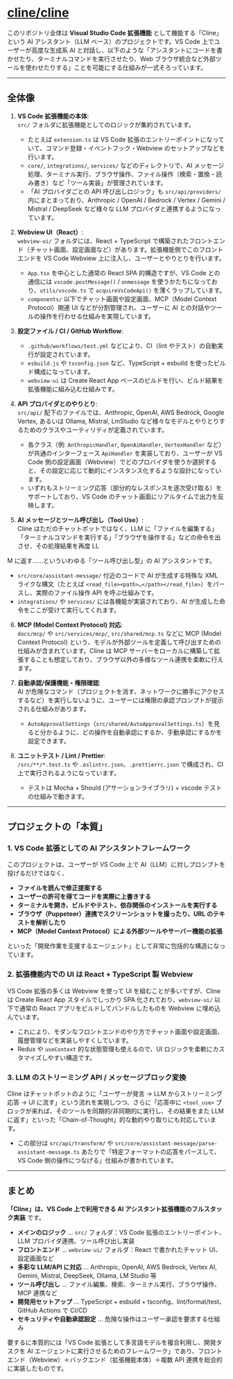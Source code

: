 # [cline/cline](https://github.com/cline/cline)

このリポジトリ全体は **Visual Studio Code 拡張機能** として機能する「Cline」という AI アシスタント（LLM ベース）のプロジェクトです。VS Code 上でユーザーが高度な生成系 AI と対話し、以下のような「アシスタントにコードを書かせたり、ターミナルコマンドを実行させたり、Web ブラウザ統合など外部ツールを使わせたりする」ことを可能にする仕組みが一式そろっています。

---

## 全体像

1. **VS Code 拡張機能の本体**:  
   `src/` フォルダに拡張機能としてのロジックが集約されています。  
   - たとえば `extension.ts` は VS Code 拡張のエントリーポイントになっていて、コマンド登録・イベントフック・Webview のセットアップなどを行います。  
   - `core/`, `integrations/`, `services/` などのディレクトリで、AI メッセージ処理、ターミナル実行、ブラウザ操作、ファイル操作（検索・置換・読み書き）など「ツール実装」が管理されています。  
   - 「AI プロバイダごとの API 呼び出しロジック」も `src/api/providers/` 内にまとまっており、Anthropic / OpenAI / Bedrock / Vertex / Gemini / Mistral / DeepSeek など様々な LLM プロバイダと連携するようになっています。

2. **Webview UI（React）**:  
   `webview-ui/` フォルダには、React + TypeScript で構築されたフロントエンド（チャット画面、設定画面など）があります。拡張機能側でこのフロントエンドを VS Code Webview 上に注入し、ユーザーとやりとりを行います。  
   - `App.tsx` を中心とした通常の React SPA 的構造ですが、VS Code との通信には `vscode.postMessage()` / `onmessage` を使うかたちになっており、`utils/vscode.ts` で `acquireVsCodeApi()` を薄くラップしています。  
   - `components/` 以下でチャット画面や設定画面、MCP（Model Context Protocol）関連 UI などが分割管理され、ユーザーに AI との対話やツールの操作を行わせる仕組みを実現しています。

3. **設定ファイル / CI / GitHub Workflow**:  
   - `.github/workflows/test.yml` などにより、CI（lint やテスト）の自動実行が設定されています。  
   - `esbuild.js` や `tsconfig.json` など、TypeScript + esbuild を使ったビルド構成になっています。  
   - `webview-ui` は Create React App ベースのビルドを行い、ビルド結果を拡張機能に組み込む仕組みです。

4. **API プロバイダとのやりとり**:  
   `src/api/` 配下のファイルでは、Anthropic, OpenAI, AWS Bedrock, Google Vertex, あるいは Ollama, Mistral, LmStudio など様々なモデルとやりとりするためのクラスやユーティリティが定義されています。  
   - 各クラス（例: `AnthropicHandler`, `OpenAiHandler`, `VertexHandler` など）が共通のインターフェース `ApiHandler` を実装しており、ユーザーが VS Code 側の設定画面（Webview）でどのプロバイダを使うか選択すると、その設定に応じて動的にインスタンス化するような設計になっています。  
   - いずれもストリーミング応答（部分的なレスポンスを逐次受け取る）をサポートしており、VS Code のチャット画面にリアルタイムで出力を反映します。

5. **AI メッセージとツール呼び出し（Tool Use）**:  
   Cline はただのチャットボットではなく、LLM に「ファイルを編集する」「ターミナルコマンドを実行する」「ブラウザを操作する」などの命令を出させ、その処理結果を再度 LL

M に返す……といういわゆる「ツール呼び出し型」の AI アシスタントです。  
   - `src/core/assistant-message/` 付近のコードで AI が生成する特殊な XML ライクな構文（たとえば `<read_file><path>…</path></read_file>`）をパースし、実際のファイル操作 API を呼ぶ仕組みです。  
   - `integrations/` や `services/` には各機能が実装されており、AI が生成した命令をここが受けて実行してくれます。

6. **MCP (Model Context Protocol) 対応**:  
   `docs/mcp/` や `src/services/mcp/`, `src/shared/mcp.ts` などに MCP (Model Context Protocol) という、モデルが外部ツールを定義して呼び出すための仕組みが含まれています。Cline は MCP サーバーをローカルに構築して拡張することも想定しており、ブラウザ以外の多様なツール連携を柔軟に行えます。

7. **自動承認/保護機能・権限確認**:  
   AI が危険なコマンド（プロジェクトを消す、ネットワークに勝手にアクセスするなど）を実行しないように、ユーザーには権限の承認プロンプトが提示される仕組みがあります。  
   - `AutoApprovalSettings`（`src/shared/AutoApprovalSettings.ts`）を見ると分かるように、どの操作を自動承認にするか、手動承認にするかを設定できます。

8. **ユニットテスト / Lint / Prettier**:  
   `/src/**/*.test.ts` や `.eslintrc.json`、`.prettierrc.json` で構成され、CI 上で実行されるようになっています。  
   - テストは Mocha + Should (アサーションライブラリ) + vscode テストの仕組みで動きます。

---

## プロジェクトの「本質」

### 1. **VS Code 拡張としての AI アシスタントフレームワーク**
このプロジェクトは、ユーザーが VS Code 上で AI（LLM）に対しプロンプトを投げるだけではなく、

- **ファイルを読んで修正提案する**  
- **ユーザーの許可を得てコードを実際に上書きする**  
- **ターミナルを開き、ビルドやテスト、依存関係のインストールを実行する**  
- **ブラウザ（Puppeteer）連携でスクリーンショットを撮ったり、URL のテキストを解析したり**  
- **MCP（Model Context Protocol）による外部ツールやサーバー機能の拡張**  

といった「開発作業を支援するエージェント」として非常に包括的な構造になっています。

### 2. **拡張機能内での UI は React + TypeScript 製 Webview**
VS Code 拡張の多くは Webview を使って UI を組むことが多いですが、Cline は Create React App スタイルでしっかり SPA 化されており、`webview-ui/` 以下で通常の React アプリをビルドしてバンドルしたものを Webview に埋め込んでいます。  
- これにより、モダンなフロントエンドのやり方でチャット画面や設定画面、履歴管理などを実装しやすくしています。  
- Redux や `useContext` 的な状態管理も使えるので、UI ロジックを柔軟にカスタマイズしやすい構造です。

### 3. **LLM のストリーミング API / メッセージブロック変換**
Cline はチャットボットのように「ユーザーが発言 -> LLM からストリーミング応答 -> UI に流す」という流れを実現しつつ、さらに「応答中に `<tool_use>` ブロックが来れば、そのツールを同期的/非同期的に実行し、その結果をまた LLM に返す」といった「Chain-of-Thought」的な動的やり取りにも対応しています。  
- この部分は `src/api/transform/` や `src/core/assistant-message/parse-assistant-message.ts` あたりで「特定フォーマットの応答をパースして、VS Code 側の操作につなげる」仕組みが書かれています。

---

## まとめ

**「Cline」は、VS Code 上で利用できる AI アシスタント拡張機能のフルスタック実装** です。  
- **メインのロジック** … `src/` フォルダ：VS Code 拡張のエントリーポイント、LLM プロバイダ連携、ツール呼び出し実装  
- **フロントエンド** … `webview-ui/` フォルダ：React で書かれたチャット UI、設定画面など  
- **多彩な LLM/API に対応** … Anthropic, OpenAI, AWS Bedrock, Vertex AI, Gemini, Mistral, DeepSeek, Ollama, LM Studio 等  
- **ツール呼び出し** … ファイル編集、検索、ターミナル実行、ブラウザ操作、MCP 連携など  
- **開発用セットアップ** … TypeScript + esbuild + tsconfig、lint/format/test、GitHub Actions で CI/CD  
- **セキュリティや自動承認設定** … 危険な操作はユーザー承認を要求する仕組み

要するに本質的には「VS Code 拡張として多言語モデルを複合利用し、開発タスクを AI エージェントに実行させるためのフレームワーク」であり、フロントエンド（Webview）＋バックエンド（拡張機能本体）＋複数 API 連携を総合的に実装したものです。
